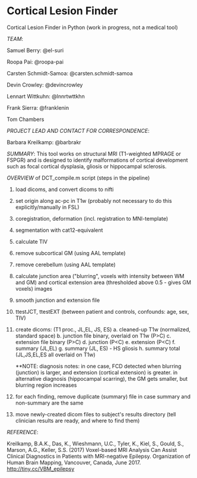 # Cortical Lesion Finder
Cortical Lesion Finder in Python (work in progress, not a medical tool)

*TEAM*:

Samuel Berry: @el-suri

Roopa Pai: @roopa-pai

Carsten Schmidt-Samoa: @carsten.schmidt-samoa

Devin Crowley: @devincrowley

Lennart Wittkuhn: @lnnrtwttkhn

Frank Sierra: @franklenin

Tom Chambers

*PROJECT LEAD AND CONTACT FOR CORRESPONDENCE*:

Barbara Kreilkamp: @barbrakr


*SUMMARY*:
This tool works on structural MRI (T1-weighted MPRAGE or FSPGR) and is designed to identify malformations of cortical development such as focal cortical dysplasia, gliosis or hippocampal sclerosis.
 

*OVERVIEW* of DCT_compile.m script (steps in the pipeline)
1. load dicoms, and convert dicoms to nifti
2. set origin along ac-pc in T1w (probably not necessary to do this explicitly/manually in FSL)
3. coregistration, deformation (incl. registration to MNI-template) 
4. segmentation with cat12-equivalent
5. calculate TIV
6. remove subcortical GM (using AAL template)
7. remove cerebellum (using AAL template)
8. calculate junction area ("blurring", voxels with intensity between WM and GM) and cortical extension area (thresholded above 0.5 - gives GM voxels) images
9. smooth junction and extension file
10. ttestJCT, ttestEXT (between patient and controls, confounds: age, sex, TIV)
11. create dicoms: (T1 proc., JL,EL, JS, ES)
    a. cleaned-up T1w (normalized, standard space)
    b. junction file binary, overlaid on T1w (P>C)
    c. extension file binary (P>C)
    d. junction (P<C)
    e. extension (P<C)
    f. summary (JL,EL)
    g. summary (JL, ES) - HS gliosis
    h. summary total (JL,JS,EL,ES all overlaid on T1w)
    
    **NOTE: diagnosis notes: in one case, FCD detected when blurring (junction) is larger, and extension (cortical extension) is greater. in alternative diagnosis (hippocampal scarring), the GM gets smaller, but blurring region increases

12. for each finding, remove duplicate (summary) file in case summary and non-summary are the same
13. move newly-created dicom files to subject's results directory (tell clinician results are ready, and where to find them)


*REFERENCE*:

Kreilkamp, B.A.K., Das, K., Wieshmann, U.C., Tyler, K., Kiel, S., Gould, S., Marson, A.G., Keller, S.S. (2017) Voxel-based MRI Analysis Can Assist Clinical Diagnostics in Patients with MRI-negative Epilepsy. Organization of Human Brain Mapping, Vancouver, Canada, June 2017. http://tiny.cc/VBM_epilepsy
